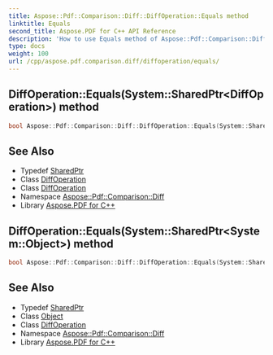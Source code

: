 ```yaml
---
title: Aspose::Pdf::Comparison::Diff::DiffOperation::Equals method
linktitle: Equals
second_title: Aspose.PDF for C++ API Reference
description: 'How to use Equals method of Aspose::Pdf::Comparison::Diff::DiffOperation class in C++.'
type: docs
weight: 100
url: /cpp/aspose.pdf.comparison.diff/diffoperation/equals/
---
```

## DiffOperation::Equals(System::SharedPtr\<DiffOperation\>) method




```cpp
bool Aspose::Pdf::Comparison::Diff::DiffOperation::Equals(System::SharedPtr<DiffOperation> op) override
```

## See Also

* Typedef [SharedPtr](../../../system/sharedptr/)
* Class [DiffOperation](../)
* Class [DiffOperation](../)
* Namespace [Aspose::Pdf::Comparison::Diff](../../)
* Library [Aspose.PDF for C++](../../../)
## DiffOperation::Equals(System::SharedPtr\<System::Object\>) method




```cpp
bool Aspose::Pdf::Comparison::Diff::DiffOperation::Equals(System::SharedPtr<System::Object> other) override
```

## See Also

* Typedef [SharedPtr](../../../system/sharedptr/)
* Class [Object](../../../system/object/)
* Class [DiffOperation](../)
* Namespace [Aspose::Pdf::Comparison::Diff](../../)
* Library [Aspose.PDF for C++](../../../)
